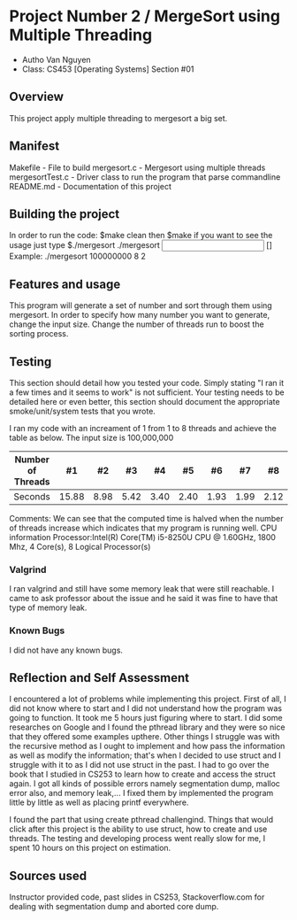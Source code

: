 # Project Number 2 / MergeSort using Multiple Threading

* Autho Van Nguyen
* Class: CS453 [Operating Systems] Section #01

## Overview
This project apply multiple threading to mergesort a big set.  


## Manifest

Makefile - File to build
mergesort.c - Mergesort using multiple threads
mergesortTest.c - Driver class to run the program that parse commandline 
README.md - Documentation of this project

## Building the project

In order to run the code: $make clean then $make
if you want to see the usage just type $./mergesort 
./mergesort <input size> <number of threads> [<seed>]
Example: ./mergesort 100000000 8 2


## Features and usage

This program will generate a set of number and sort through them using mergesort. In order to specify how many number you want to generate, change the input size. Change the number of threads run to boost the sorting process.

## Testing

This section should detail how you tested your code. Simply stating "I ran
it a few times and it seems to work" is not sufficient. Your testing needs to
be detailed here or even better, this section should document the appropriate
smoke/unit/system tests that you wrote.

I ran my code with an increament of 1 from 1 to 8 threads and achieve the table as below.
The input size is  100,000,000

Number of Threads | #1    | #2   | #3   | #4    | #5    | #6    | #7     | #8     |
---               |-------|------|------|-------|-------|------ |--------|--------|
Seconds           | 15.88 | 8.98 | 5.42 | 3.40  | 2.40  | 1.93  | 1.99   |  2.12  | 

Comments: We can see that the computed time is halved when the number of threads increase which indicates that my program is running well.
CPU information Processor:Intel(R) Core(TM) i5-8250U CPU @ 1.60GHz, 1800 Mhz, 4 Core(s), 8 Logical Processor(s)


### Valgrind
I ran valgrind and still have some memory leak that were still reachable. I came to ask professor about the issue and he said it was fine to have that type of memory leak.

### Known Bugs

I did not have any known bugs. 

## Reflection and Self Assessment

I encountered a lot of problems while implementing this project. First of all, I did not know where to start and I did not understand how the program was going to function. It took me 5 hours just figuring where to start. I did some researches on Google and I found the pthread library and they were so nice that they offered some examples upthere. Other things I struggle was with the recursive method as I ought to implement and how pass the information as well as modify the information; that's when I decided to use struct and I struggle with it to as I did not use struct in the past. I had to go over the book that I studied in CS253 to learn how to create and access the struct again. I got all kinds of possible errors namely segmentation dump, malloc error also, and memory leak,... I fixed them by implemented the program little by little as well as placing printf everywhere. 

I found the part that using create pthread challengind. Things that would click after this project is the ability to use struct, how to create and use threads. The testing and developing process went really slow for me, I spent 10 hours on this project on estimation. 

## Sources used
Instructor provided code, past slides in CS253, Stackoverflow.com for dealing with segmentation dump and aborted core dump.


